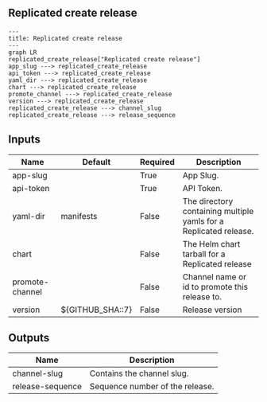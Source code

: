 ## Replicated create release

```mermaid
---
title: Replicated create release
---
graph LR
replicated_create_release["Replicated create release"]
app_slug ---> replicated_create_release
api_token ---> replicated_create_release
yaml_dir ---> replicated_create_release
chart ---> replicated_create_release
promote_channel ---> replicated_create_release
version ---> replicated_create_release
replicated_create_release ---> channel_slug
replicated_create_release ---> release_sequence
```
## Inputs
| Name | Default | Required | Description |
| --- | --- | --- | --- |
| app-slug |  | True | App Slug. |
| api-token |  | True | API Token. |
| yaml-dir | manifests | False | The directory containing multiple yamls for a Replicated release. |
| chart |  | False | The Helm chart tarball for a Replicated release |
| promote-channel |  | False | Channel name or id to promote this release to. |
| version | ${GITHUB_SHA::7} | False | Release version |

## Outputs
| Name | Description |
| --- | --- |
| channel-slug | Contains the channel slug. |
| release-sequence | Sequence number of the release. |

